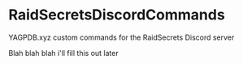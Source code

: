 # RaidSecretsDiscordCommands
YAGPDB.xyz custom commands for the RaidSecrets Discord server

Blah blah blah i'll fill this out later
